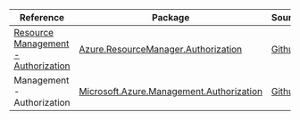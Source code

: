 | Reference | Package | Source |
|---|---|---|
|[Resource Management - Authorization](resourcemanager.authorization-readme.md)|[Azure.ResourceManager.Authorization](https://www.nuget.org/packages/Azure.ResourceManager.Authorization)|[Github](https://github.com/Azure/azure-sdk-for-net/blob/main/sdk/authorization/Azure.ResourceManager.Authorization)|
|Management - Authorization|[Microsoft.Azure.Management.Authorization](https://www.nuget.org/packages/Microsoft.Azure.Management.Authorization)|[Github](https://github.com/Azure/azure-sdk-for-net)|

